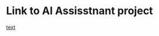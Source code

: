 # Link to AI Assisstnant project
[text](https://github.com/AbedAwaisy/CodeInterpreter-Assistant.git)